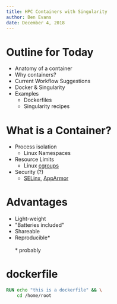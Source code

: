 ```yaml
---
title: HPC Containers with Singularity
author: Ben Evans
date: December 4, 2018
---
```


# Outline for Today
* Anatomy of a container
* Why containers?
* Current Workflow Suggestions
* Docker & Singularity
* Examples
    * Dockerfiles
    * Singularity recipes

# What is a Container?
* Process isolation 
    * Linux Namespaces
* Resource Limits
    * Linux [cgroups](https://en.wikipedia.org/wiki/Cgroups)
* Security (?)
    * [SELinx](https://en.wikipedia.org/wiki/Security-Enhanced_Linux), [AppArmor](https://en.wikipedia.org/wiki/AppArmor)

# Advantages
* Light-weight
* "Batteries included"
* Shareable
* Reproducible*
<br><br>
\* probably

# dockerfile

```dockerfile
RUN echo "this is a dockerfile" && \
    cd /home/root
```
